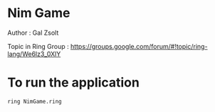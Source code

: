 Nim Game
========

Author : Gal Zsolt 

Topic in Ring Group : https://groups.google.com/forum/#!topic/ring-lang/We6lz3_0XlY

# To run the application

	ring NimGame.ring